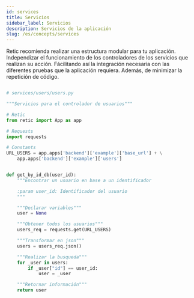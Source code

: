 ```yaml
---
id: services
title: Servicios
sidebar_label: Servicios
description: Servicios de la aplicación
slug: /es/concepts/services
---
```


Retic recomienda realizar una estructura modular para tu aplicación. Independizar el funcionamiento de los controladores de los servicios que realizan su acción. Fácilitando así la integración necesaria con las diferentes pruebas que la aplicación requiera. Además, de minimizar la repetición de código.

```python

# services/users/users.py

"""Servicios para el controlador de usuarios"""

# Retic
from retic import App as app

# Requests
import requests

# Constants
URL_USERS = app.apps['backend']['example']['base_url'] + \
    app.apps['backend']['example']['users']


def get_by_id_db(user_id):
    """Encontrar un usuario en base a un identificador

    :param user_id: Identificador del usuario
    """

    """Declarar variables"""
    user = None

    """Obtener todos los usuarios"""
    users_req = requests.get(URL_USERS)

    """Transformar en json"""
    users = users_req.json()

    """Realizar la busqueda"""
    for _user in users:
        if _user["id"] == user_id:
            user = _user

    """Retornar información"""
    return user
